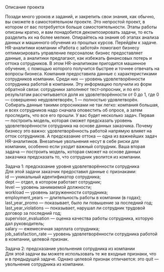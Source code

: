 Описание проекта

Позади много уроков и заданий, и закрепить свои знания, как обычно, вы сможете в самостоятельном проекте. Это непростой проект, в котором от вас потребуется больше самостоятельности. Этапы работы описаны кратко, и вам понадобится декомпозировать задачи, то есть разделить их на более мелкие. Опирайтесь на знания об этапах анализа данных и машинного обучения из прошлых курсов.
Перейдём к задаче. HR-аналитики компании «Работа с заботой» помогают бизнесу оптимизировать управление персоналом: бизнес предоставляет данные, а аналитики предлагают, как избежать финансовых потерь и оттока сотрудников. В этом HR-аналитикам пригодится машинное обучение, с помощью которого получится быстрее и точнее отвечать на вопросы бизнеса.
Компания предоставила данные с характеристиками сотрудников компании. Среди них — уровень удовлетворённости сотрудника работой в компании. Эту информацию получили из форм обратной связи: сотрудники заполняют тест-опросник, и по его результатам рассчитывается доля их удовлетворённости от 0 до 1, где 0 — совершенно неудовлетворён, 1 — полностью удовлетворён. 
Собирать данные такими опросниками не так легко: компания большая, и всех сотрудников надо сначала оповестить об опросе, а затем проследить, что все его прошли. 
У вас будет несколько задач. Первая — построить модель, которая сможет предсказать уровень удовлетворённости сотрудника на основе данных заказчика. 
Почему бизнесу это важно: удовлетворённость работой напрямую влияет на отток сотрудников. А предсказание оттока — одна из важнейших задач HR-аналитиков. Внезапные увольнения несут в себе риски для компании, особенно если уходит важный сотрудник.
Ваша вторая задача — построить модель, которая сможет на основе данных заказчика предсказать то, что сотрудник уволится из компании.

Задача 1: предсказание уровня удовлетворённости сотрудника\
Для этой задачи заказчик предоставил данные с признаками:\
id — уникальный идентификатор сотрудника;\
dept — отдел, в котором работает сотрудник;\
level — уровень занимаемой должности;\
workload — уровень загруженности сотрудника;\
employment_years — длительность работы в компании (в годах);\
last_year_promo — показывает, было ли повышение за последний год;\
last_year_violations — показывает, нарушал ли сотрудник трудовой договор за последний год;\
supervisor_evaluation — оценка качества работы сотрудника, которую дал руководитель;\
salary — ежемесячная зарплата сотрудника;\
job_satisfaction_rate — уровень удовлетворённости сотрудника работой в компании, целевой признак.

Задача 2: предсказание увольнения сотрудника из компании\
Для этой задачи вы можете использовать те же входные признаки, что и в предыдущей задаче. Однако целевой признак отличается: это quit — увольнение сотрудника из компании.
